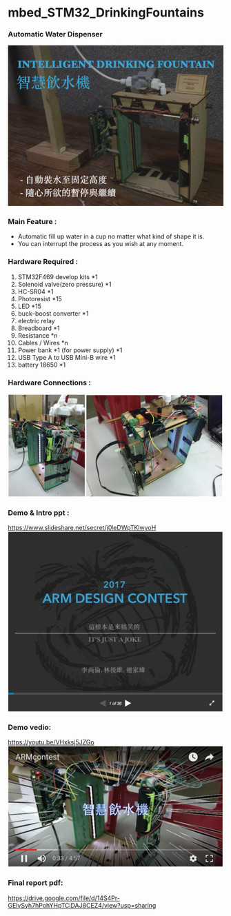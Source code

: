 # mbed_STM32_DrinkingFountains
### Automatic Water Dispenser  
<img src="https://raw.githubusercontent.com/shannon112/mbed_STM32_DrinkingFountains/master/image01.png" width="500">
  
### Main Feature :   
* Automatic fill up water in a cup no matter what kind of shape it is.  
* You can interrupt the process as you wish at any moment.    
  
### Hardware Required : 
1. STM32F469 develop kits *1
2. Solenoid valve(zero pressure) *1
3. HC-SR04 *1
4. Photoresist *15
5. LED *15
6. buck–boost converter *1
7. electric relay
8. Breadboard *1
9. Resistance *n
10. Cables / Wires *n
11. Power bank *1 (for power supply) *1
12. USB Type A to USB Mini-B wire *1
13. battery 18650 *1
  
### Hardware Connections :
<img src="https://raw.githubusercontent.com/shannon112/mbed_STM32_DrinkingFountains/master/image02.png" width="500">
  
### Demo & Intro ppt :  
https://www.slideshare.net/secret/j0leDWpTKlwyoH  
<img src="https://raw.githubusercontent.com/shannon112/mbed_STM32_DrinkingFountains/master/image04.png" width="500">
  
### Demo vedio:
https://youtu.be/VHxksj5JZGo  
<img src="https://raw.githubusercontent.com/shannon112/mbed_STM32_DrinkingFountains/master/image03.png" width="500">

### Final report pdf:
https://drive.google.com/file/d/14S4Pr-GElySyh7hPohYHpTCiDAJ8CEZ4/view?usp=sharing  
  
